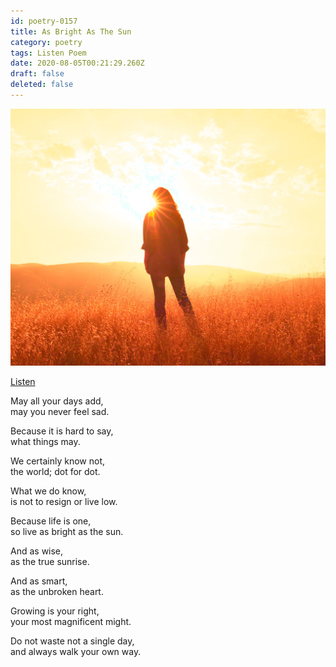 ```yaml
---
id: poetry-0157
title: As Bright As The Sun
category: poetry
tags: Listen Poem
date: 2020-08-05T00:21:29.260Z
draft: false
deleted: false
---
```


![Illustration](image/poetry-0157-illustration.jpg)

[Listen](audio/poetry-0157.mp3)

May all your days add,<br>
may you never feel sad.

Because it is hard to say,<br>
what things may.

We certainly know not,<br>
the world; dot for dot.

What we do know,<br>
is not to resign or live low.

Because life is one,<br>
so live as bright as the sun.

And as wise,<br>
as the true sunrise.

And as smart,<br>
as the unbroken heart.

Growing is your right,<br>
your most magnificent might.

Do not waste not a single day,<br>
and always walk your own way.
